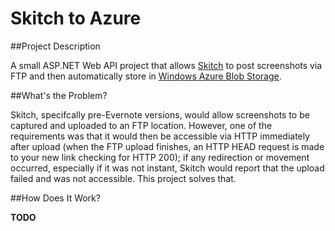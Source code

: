 Skitch to Azure
==========================

##Project Description

A small ASP.NET Web API project that allows [Skitch](http://evernote.com/skitch/) to post screenshots via FTP and then automatically store in [Windows Azure Blob Storage](http://www.windowsazure.com/en-us/develop/net/how-to-guides/blob-storage/).

##What's the Problem?

Skitch, specifcally pre-Evernote versions, would allow screenshots to be captured and uploaded to an FTP location. However, one of the requirements was that it would then be accessible via HTTP immediately after upload (when the FTP upload finishes, an HTTP HEAD request is made to your new link checking for HTTP 200); if any redirection or movement occurred, especially if it was not instant, Skitch would report that the upload failed and was not accessible. This project solves that.

##How Does It Work?

__TODO__
